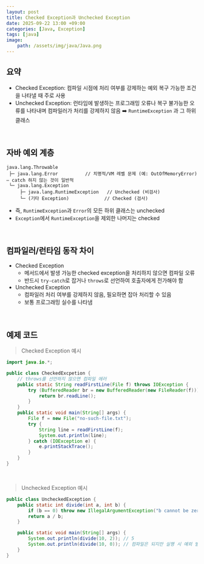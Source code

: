 ```yaml
---
layout: post
title: Checked Exception과 Unchecked Exception
date: 2025-09-22 13:00 +09:00
categories: [Java, Exception]
tags: [java]
image: 
    path: /assets/img/java/Java.png
---
```


## 요약 

- Checked Exception: 컴파일 시점에 처리 여부를 강제하는 예외 복구 가능한 조건을 나타낼 때 주로 사용
- Unchecked Exception: 런타임에 발생하는 프로그래밍 오류나 복구 불가능한 오류를 나타내며 컴파일러가 처리를 강제하지 않음 ➡️ `RuntimeException` 과 그 하위 클래스

<br>

## 자바 예외 계층

```text plain
java.lang.Throwable
 ├─ java.lang.Error          // 치명적/VM 레벨 문제 (예: OutOfMemoryError) — catch 하지 않는 것이 일반적
 └─ java.lang.Exception
     ├─ java.lang.RuntimeException   // Unchecked (비검사)
     └─ (기타 Exception)             // Checked (검사)
```

- 즉, `RuntimeException`과 `Error`의 모든 하위 클래스는 unchecked
- `Exception`에서 `RuntimeException`을 제외한 나머지는 checked

<br>

## 컴파일러/런타임 동작 차이

- Checked Exception
  - 메서드에서 발생 가능한 checked exception을 처리하지 않으면 컴파일 오류
  - 반드시 `try-catch`로 잡거나 `throws`로 선언하여 호출자에게 전가해야 함
- Unchecked Exception
  - 컴파일러 처리 여부를 강제하지 않음, 필요하면 잡아 처리할 수 있음
  - 보통 프로그래밍 실수를 나타냄

<br>

## 예제 코드

> Checked Exception 예시

```java
import java.io.*;

public class CheckedExcpetion {
    // throws를 선언하지 않으면 컴파일 에러
    public static String readFirstLine(File f) throws IOException {
        try (BufferedReader br = new BufferedReader(new FileReader(f))) {
            return br.readLine();
        }
    }
    public static void main(String[] args) {
        File f = new File("no-such-file.txt");
        try {
            String line = readFirstLine(f);
            System.out.println(line);
        } catch (IOException e) {
            e.printStackTrace();
        }
    }
}
```

<br>

> Unchecked Exception 예시

```java
public class UncheckedException {
    public static int divide(int a, int b) {
        if (b == 0) throw new IllegalArgumentException("b cannot be zero");
        return a / b;
    }

    public static void main(String[] args) {
        System.out.println(divide(10, 2)); // 5
        System.out.println(divide(10, 0)); // 컴파일은 되지만 실행 시 예외 발생
    }
}
```

<br>